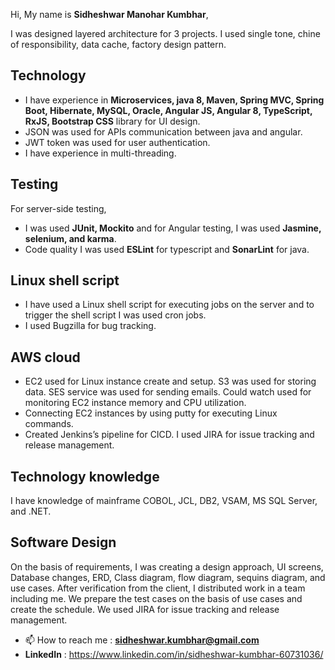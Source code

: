 Hi, My name is **Sidheshwar Manohar Kumbhar**,

I was designed layered architecture for 3 projects. I used single tone, chine of responsibility, data cache, factory design pattern.

Technology
--
* I have experience in **Microservices, java 8, Maven, Spring MVC, Spring Boot, Hibernate, MySQL, Oracle, Angular JS, Angular 8, TypeScript, RxJS, Bootstrap CSS** library for UI design. 
* JSON was used for APIs communication between java and angular.
* JWT token was used for user authentication.
* I have experience in multi-threading. 

Testing
--
For server-side testing, 
* I was used **JUnit, Mockito** and for Angular testing, I was used **Jasmine, selenium, and karma**. 
* Code quality I was used **ESLint** for typescript and **SonarLint** for java. 

Linux shell script
--
* I have used a Linux shell script for executing jobs on the server and to trigger the shell script I was used cron jobs. 
* I used Bugzilla for bug tracking.

AWS cloud
--
* EC2 used for Linux instance create and setup. S3 was used for storing data. SES service was used for sending emails. Could watch used for monitoring EC2 instance memory and CPU utilization. 
* Connecting EC2 instances by using putty for executing Linux commands.
* Created Jenkins’s pipeline for CICD. I used JIRA for issue tracking and release management.


Technology knowledge
--
I have knowledge of mainframe COBOL, JCL, DB2, VSAM, MS SQL Server, and .NET.

Software Design
--
On the basis of requirements, I was creating a design approach, UI screens, Database changes, ERD, Class diagram, flow diagram, sequins diagram, and use cases. After verification from the client, I distributed work in a team including me. We prepare the test cases on the basis of use cases and create the schedule. We used JIRA for issue tracking and release management.


- 📫 How to reach me : **sidheshwar.kumbhar@gmail.com**
- **LinkedIn** : https://www.linkedin.com/in/sidheshwar-kumbhar-60731036/

<!---
sidheshwar-kumbhar/sidheshwar-kumbhar is a ✨ special ✨ repository because its `README.md` (this file) appears on your GitHub profile.
You can click the Preview link to take a look at your changes.
--->

